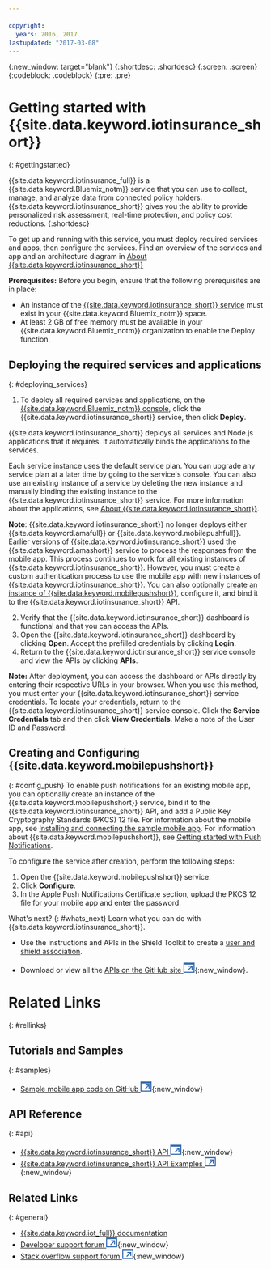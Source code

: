 ```yaml
---

copyright:
  years: 2016, 2017
lastupdated: "2017-03-08"
---
```


<!-- Common attributes used in the template are defined as follows: -->
{:new_window: target="blank"}
{:shortdesc: .shortdesc}
{:screen: .screen}
{:codeblock: .codeblock}
{:pre: .pre}


<!-- {{site.data.keyword.iotinsurance_full}}  {{site.data.keyword.iotinsurance_short}}  -->


# Getting started with {{site.data.keyword.iotinsurance_short}}
{: #gettingstarted}

{{site.data.keyword.iotinsurance_full}} is a {{site.data.keyword.Bluemix_notm}} service that you can use to collect, manage, and analyze data from connected policy holders. {{site.data.keyword.iotinsurance_short}} gives you the ability to provide personalized risk assessment, real-time protection, and policy cost reductions.
{:shortdesc}

To get up and running with this service, you must deploy required services and apps, then configure the services. Find an overview of the services and app and an architecture diagram in [About {{site.data.keyword.iotinsurance_short}}](iotinsurance_overview.html)

**Prerequisites:** Before you begin, ensure that the following prerequisites are in place:
- An instance of the [{{site.data.keyword.iotinsurance_short}} service](https://console.ng.bluemix.net/catalog/services/iot-for-insurance/) must exist in your {{site.data.keyword.Bluemix_notm}} space.
- At least 2 GB of free memory must be available in your {{site.data.keyword.Bluemix_notm}} organization to enable the Deploy function.

## Deploying the required services and applications
{: #deploying_services}

1. To deploy all required services and applications, on the [{{site.data.keyword.Bluemix_notm}} console](https://console.ng.bluemix.net/#all-items), click the {{site.data.keyword.iotinsurance_short}} service, then click **Deploy**.

  {{site.data.keyword.iotinsurance_short}} deploys all services and Node.js applications that it requires. It automatically binds the applications to the services.

  Each service instance uses the default service plan. You can upgrade any service plan at a later time by going to the service's console. You can also use an existing instance of a service by deleting the new instance and manually binding the existing instance to the {{site.data.keyword.iotinsurance_short}} service. For more information about the applications, see [About {{site.data.keyword.iotinsurance_short}}](iotinsurance_overview.html).

  **Note**: {{site.data.keyword.iotinsurance_short}} no longer deploys either {{site.data.keyword.amafull}} or {{site.data.keyword.mobilepushfull}}. Earlier versions of {{site.data.keyword.iotinsurance_short}} used the {{site.data.keyword.amashort}} service to process the responses from the mobile app. This process continues to work for all existing instances of {{site.data.keyword.iotinsurance_short}}. However, you must create a custom authentication process to use the mobile app with new instances of
  {{site.data.keyword.iotinsurance_short}}. You can also optionally [create an instance of  {{site.data.keyword.mobilepushshort}}](https://console.ng.bluemix.net/docs/services/mobilepush/index.html), configure it, and bind it to the {{site.data.keyword.iotinsurance_short}} API.

2. Verify that the {{site.data.keyword.iotinsurance_short}} dashboard is functional and that you can access the APIs.
  1. Open the {{site.data.keyword.iotinsurance_short}} dashboard by clicking **Open**. Accept the prefilled credentials by clicking **Login**.
  2. Return to the {{site.data.keyword.iotinsurance_short}} service console and view the APIs by clicking **APIs**.

  **Note:** After deployment, you can access the dashboard or APIs directly by entering their respective URLs in your browser. When you use this method, you must enter your {{site.data.keyword.iotinsurance_short}} service credentials. To locate your credentials, return to the {{site.data.keyword.iotinsurance_short}} service console. Click the **Service Credentials** tab and then click **View Credentials**. Make a note of the User ID and Password.


<!--
## Configuring
{: #iot4i_configservices}



### Configuring {{site.data.keyword.amashort}}
{: #config_ama}
1. Return to your Bluemix console. All apps and services that were deployed by {{site.data.keyword.iotinsurance_short}} are displayed.

2. Copy the URL of the {{site.data.keyword.iotinsurance_short}} API application. Right-click the API application and select **Copy Link Location**.

3. Open the {{site.data.keyword.amashort}} service. The service is available in the Services section of your {{site.data.keyword.Bluemix_notm}} console.

4. Enable authentication by clicking **On**.

5. In the **Custom** section, enter the following authentication credentials:

  - **Realm name**: `IoT4I`

  - **Custom Identity Provider Url**: Paste the URL of the API application that you copied in a previous step.

  - **Your Web Application Redirect URIs**: Leave this field blank.

6. Save your settings. You can now return to the {{site.data.keyword.iotinsurance_short}} service console or your {{site.data.keyword.Bluemix_notm}} console.
-->


## Creating and Configuring {{site.data.keyword.mobilepushshort}}
{: #config_push}
To enable push notifications for an existing mobile app, you can optionally create an instance of the {{site.data.keyword.mobilepushshort}} service, bind it to the {{site.data.keyword.iotinsurance_short}} API, and add a Public Key Cryptography Standards (PKCS) 12 file. For information about the mobile app, see [Installing and connecting the sample mobile app](iotinsurance_mobile_app.html). For information about {{site.data.keyword.mobilepushshort}}, see [Getting started with Push Notifications](https://console.ng.bluemix.net/docs/services/mobilepush/index.html).

To configure the service after creation, perform the following steps:

  1. Open the {{site.data.keyword.mobilepushshort}} service.
  2. Click **Configure**.
  3. In the Apple Push Notifications Certificate section, upload the PKCS 12 file for your mobile app and enter the password.


What's next?
{: #whats_next}
Learn what you can do with {{site.data.keyword.iotinsurance_short}}.

- Use the instructions and APIs in the Shield Toolkit to create a [user and shield association](iotinsurance_shield_toolkit.html).
<!-- - Install and connect the [sample mobile app](iotinsurance_mobile_app.html). -->
- Download or view all the [APIs on the GitHub site ![External link icon](../../icons/launch-glyph.svg)](https://github.com/IBM-Bluemix/iot4i-api-examples-nodejs/#iot-for-insurance-api-examples){:new_window}.

# Related Links
{: #rellinks}

## Tutorials and Samples
{: #samples}
* [Sample mobile app code on GitHub ![External link icon](../../icons/launch-glyph.svg)](https://github.com/ibm-watson-iot/ioti-mobile){:new_window}

## API Reference
{: #api}
* [{{site.data.keyword.iotinsurance_short}} API ![External link icon](../../icons/launch-glyph.svg)](https://iot4i-api-docs.mybluemix.net/){:new_window}
* [{{site.data.keyword.iotinsurance_short}} API Examples ![External link icon](../../icons/launch-glyph.svg)](https://github.com/IBM-Bluemix/iot4i-api-examples-nodejs/#iot-for-insurance-api-examples){:new_window}


## Related Links
{: #general}
* [{{site.data.keyword.iot_full}} documentation](https://console.ng.bluemix.net/docs/services/IoT/index.html)
* [Developer support forum ![External link icon](../../icons/launch-glyph.svg)](https://developer.ibm.com/answers/search.html?f=&type=question&redirect=search%2Fsearch&sort=relevance&q=%2B[iot]%20%2B[bluemix]){:new_window}
* [Stack overflow support forum ![External link icon](../../icons/launch-glyph.svg)](http://stackoverflow.com/questions/tagged/ibm-bluemix){:new_window}
